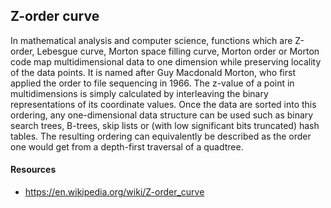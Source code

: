 ## Z-order curve
In mathematical analysis and computer science, functions which are Z-order, Lebesgue curve, Morton space filling curve, Morton order or Morton code map
multidimensional data to one dimension while preserving locality of the data points. It is named after Guy Macdonald Morton, who first applied the order to file
sequencing in 1966. The z-value of a point in multidimensions is simply calculated by interleaving the binary representations of its coordinate values. Once the
data are sorted into this ordering, any one-dimensional data structure can be used such as binary search trees, B-trees, skip lists or (with low significant bits
truncated) hash tables. The resulting ordering can equivalently be described as the order one would get from a depth-first traversal of a quadtree.


#### Resources
* https://en.wikipedia.org/wiki/Z-order_curve
